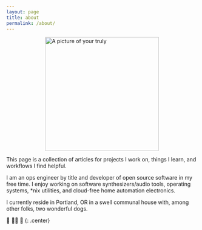 ```yaml
---
layout: page
title: about
permalink: /about/
---
```

<img src="{{ site.baseurl }}/img/selfie.jpg" alt="A picture of your truly" style="display: block; margin: 0 auto; width: 300px;"/>

This page is a collection of articles for projects I work on, things I learn, and workflows I find helpful.

I am an ops engineer by title and developer of open source software in my free time.  I enjoy
working on software synthesizers/audio tools, operating systems, *nix utilities, and cloud-free home
automation electronics.

I currently reside in Portland, OR in a swell communal house with, among other folks, two wonderful dogs.


💜 🏳️‍🌈 💜
{: .center}
